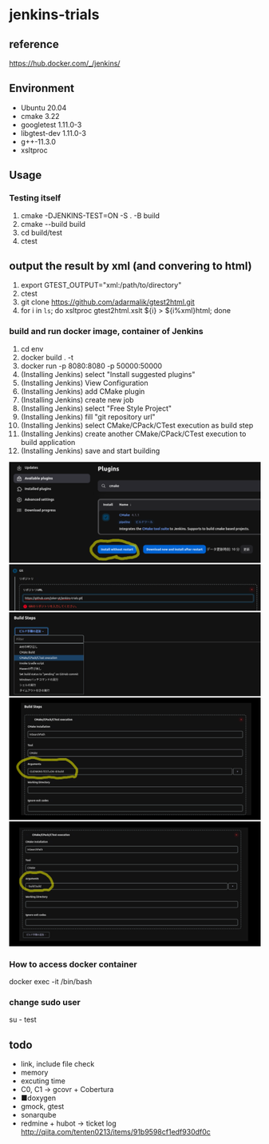 # jenkins-trials
## reference
https://hub.docker.com/_/jenkins/

## Environment
- Ubuntu 20.04
- cmake 3.22
- googletest 1.11.0-3
- libgtest-dev 1.11.0-3
- g++-11.3.0
- xsltproc

## Usage
### Testing itself
1. cmake -DJENKINS-TEST=ON -S . -B build
1. cmake --build build
1. cd build/test
1. ctest

## output the result by xml (and convering to html)
1. export GTEST_OUTPUT="xml:/path/to/directory"
1. ctest
1. git clone https://github.com/adarmalik/gtest2html.git
1. for i in `ls`; do xsltproc gtest2html.xslt ${i} > ${i%xml}html; done

### build and run docker image, container of Jenkins
1. cd env
1. docker build . -t <image-name>
1. docker run -p 8080:8080 -p 50000:50000 <image-name>
1. (Installing Jenkins) select "Install suggested plugins"
1. (Installing Jenkins) View Configuration
1. (Installing Jenkins) add CMake plugin
1. (Installing Jenkins) create new job
1. (Installing Jenkins) select "Free Style Project"
1. (Installing Jenkins) fill "git repository url"
1. (Installing Jenkins) select CMake/CPack/CTest execution as build step
1. (Installing Jenkins) create another CMake/CPack/CTest execution to build application
1. (Installing Jenkins) save and start building

![add_plugin1.png](img/add_plugin1.png)
![repository_url.png](img/repository_url.png)
![build_step1.png](img/build_step1.png)
![build_step2.png](img/build_step2.png)
![build_step3.png](img/build_step3.png)


### How to access docker container
docker exec -it <container name> /bin/bash

### change sudo user
su - test

## todo
- link, include file check
- memory
- excuting time
- C0, C1 -> gcovr + Cobertura
- ■doxygen
- gmock, gtest
- sonarqube
- redmine + hubot -> ticket log
http://qiita.com/tenten0213/items/91b9598cf1edf930df0c
